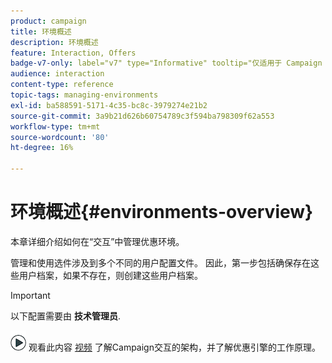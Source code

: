 ```yaml
---
product: campaign
title: 环境概述
description: 环境概述
feature: Interaction, Offers
badge-v7-only: label="v7" type="Informative" tooltip="仅适用于 Campaign Classic v7"
audience: interaction
content-type: reference
topic-tags: managing-environments
exl-id: ba588591-5171-4c35-bc8c-3979274e21b2
source-git-commit: 3a9b21d626b60754789c3f594ba798309f62a553
workflow-type: tm+mt
source-wordcount: '80'
ht-degree: 16%

---
```


# 环境概述{#environments-overview}



本章详细介绍如何在“交互”中管理优惠环境。

管理和使用选件涉及到多个不同的用户配置文件。 因此，第一步包括确保存在这些用户档案，如果不存在，则创建这些用户档案。

>[!IMPORTANT]
>
>以下配置需要由 **技术管理员**.

![](assets/do-not-localize/how-to-video.png) 观看此内容 [视频](https://helpx.adobe.com/campaign/classic/how-to/architecture-of-acs-v6.html?playlist=/ccx/v1/collection/product/campaign/classic/segment/digital-marketers/explevel/intermediate/applaunch/get-started/collection.ccx.js&amp;ref=helpx.adobe.com) 了解Campaign交互的架构，并了解优惠引擎的工作原理。
